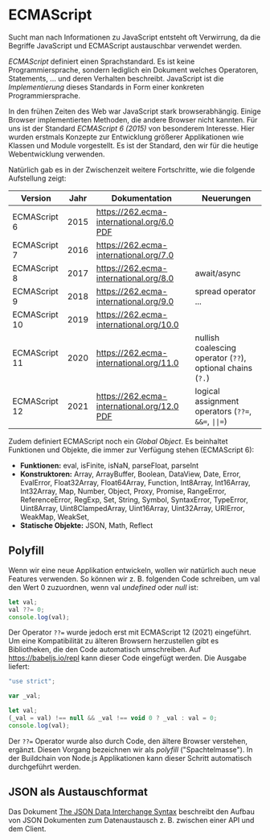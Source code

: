 # ECMAScript

Sucht man nach Informationen zu JavaScript entsteht oft Verwirrung, da die Begriffe JavaScript
und ECMAScript austauschbar verwendet werden.

*ECMAScript* definiert einen Sprachstandard. Es ist keine Programmiersprache, sondern lediglich
ein Dokument welches Operatoren, Statements, ... und deren Verhalten beschreibt. JavaScript
ist die *Implementierung* dieses Standards in Form einer konkreten Programmiersprache.

In den frühen Zeiten des Web war JavaScript stark browserabhängig. Einige Browser implementierten
Methoden, die andere Browser nicht kannten. Für uns ist der Standard *ECMAScript 6 (2015)* von
besonderem Interesse. Hier wurden erstmals Konzepte zur Entwicklung größerer Applikationen wie
Klassen und Module vorgestellt. Es ist der Standard, den wir für die heutige Webentwicklung
verwenden.

Natürlich gab es in der Zwischenzeit weitere Fortschritte, wie die folgende Aufstellung zeigt:

| Version       | Jahr | Dokumentation                                                                      | Neuerungen                                                 |
| ------------- | ---- | ---------------------------------------------------------------------------------- | ---------------------------------------------------------- |
| ECMAScript 6  | 2015 | https://262.ecma-international.org/6.0 [PDF](ECMA-262_6th_edition_june_2015.pdf)   |                                                            |
| ECMAScript 7  | 2016 | https://262.ecma-international.org/7.0                                             |                                                            |
| ECMAScript 8  | 2017 | https://262.ecma-international.org/8.0                                             | await/async                                                |
| ECMAScript 9  | 2018 | https://262.ecma-international.org/9.0                                             | spread operator ...                                        |
| ECMAScript 10 | 2019 | https://262.ecma-international.org/10.0                                            |                                                            |
| ECMAScript 11 | 2020 | https://262.ecma-international.org/11.0                                            | nullish coalescing operator (`??`), optional chains (`?.`) |
| ECMAScript 12 | 2021 | https://262.ecma-international.org/12.0 [PDF](ECMA-262_12th_edition_june_2021.pdf) | logical assignment operators (`??=`, `&&=`, `\|\|=`)       |

Zudem definiert ECMAScript noch ein *Global Object*. Es beinhaltet Funktionen und Objekte, die immer
zur Verfügung stehen (ECMAScript 6):

- **Funktionen:** eval, isFinite, isNaN, parseFloat, parseInt
- **Konstruktoren:** Array, ArrayBuffer, Boolean, DataView, Date, Error, EvalError, Float32Array,
Float64Array, Function, Int8Array, Int16Array, Int32Array, Map, Number, Object, Proxy, Promise,
RangeError, ReferenceError, RegExp, Set, String, Symbol, SyntaxError, TypeError, Uint8Array,
Uint8ClampedArray, Uint16Array, Uint32Array, URIError, WeakMap, WeakSet, 
- **Statische Objekte:** JSON, Math, Reflect

## Polyfill

Wenn wir eine neue Applikation entwickeln, wollen wir natürlich auch neue Features verwenden.
So können wir z. B. folgenden Code schreiben, um val den Wert 0 zuzuordnen, wenn val *undefined*
oder *null* ist:
```javascript
let val;
val ??= 0;
console.log(val);
```

Der Operator `??=` wurde jedoch erst mit ECMAScript 12 (2021) eingeführt. Um eine Kompatibilität
zu älteren Browsern herzustellen gibt es Bibliotheken, die den Code automatisch umschreiben. Auf
https://babeljs.io/repl kann dieser Code eingefügt werden. Die Ausgabe liefert:

```javascript
"use strict";

var _val;

let val;
(_val = val) !== null && _val !== void 0 ? _val : val = 0;
console.log(val);
```

Der `??=` Operator wurde also durch Code, den ältere Browser verstehen, ergänzt. Diesen Vorgang
bezeichnen wir als *polyfill* ("Spachtelmasse"). In der Buildchain von Node.js Applikationen kann
dieser Schritt automatisch durchgeführt werden.

## JSON als Austauschformat

Das Dokument [The JSON Data Interchange Syntax](ECMA-404_2nd_edition_december_2017.pdf)
beschreibt den Aufbau von JSON Dokumenten zum Datenaustausch z. B. zwischen einer API und dem
Client.

